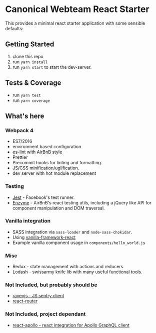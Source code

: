# Canonical Webteam React Starter

This provides a minimal react starter application with some sensible defaults:

## Getting Started

1. clone this repo
2. run `yarn install`
3. run `yarn start` to start the dev-server.

## Tests & Coverage

* run `yarn test`
* run `yarn coverage`

## What's here

### Webpack 4

* ES7/2016
* environment based configuration
* es-lint with AirBnB style 
* Prettier
* Precommit hooks for linting and formatting.
* JS/CSS minification/uglification.
* dev server with hot module replacement

### Testing

* [Jest](https://jestjs.io/) - Facebook's test runner.
* [Enzyme](https://github.com/airbnb/enzyme) - AirBnB's react testing utils, including a
    jQuery like API for component manipulation and DOM traversal.

### Vanilla integration

* SASS integration via `sass-loader` and `node-sass-chokidar`.
* Using [vanilla-framework-react](https://github.com/vanilla-framework/vanilla-framework-react)
* Example vanilla component usage in `components/hello_world.js`

### Misc
* Redux - state management with actions and reducers.
* Lodash - swissarmy knife lib with many useful functional tools.

### Not Included, but probably should be

* [ravenjs - JS sentry client](https://github.com/getsentry/raven-js)
* [react-router](https://github.com/ReactTraining/react-router)

### Not Included, project dependant

* [react-apollo - react integration for Apollo GraphQL client](https://github.com/apollographql/react-apollo)
